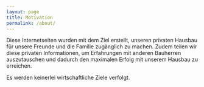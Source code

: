 ```yaml
---
layout: page
title: Motivation
permalink: /about/
---
```


Diese Internetseiten wurden mit dem Ziel erstellt, unseren privaten Hausbau für unsere Freunde und die Familie zugänglich zu machen. Zudem teilen wir diese privaten Informationen, um Erfahrungen mit anderen Bauherren auszutauschen und dadurch den maximalen Erfolg mit unserem Hausbau zu erreichen.

Es werden keinerlei wirtschaftliche Ziele verfolgt.

